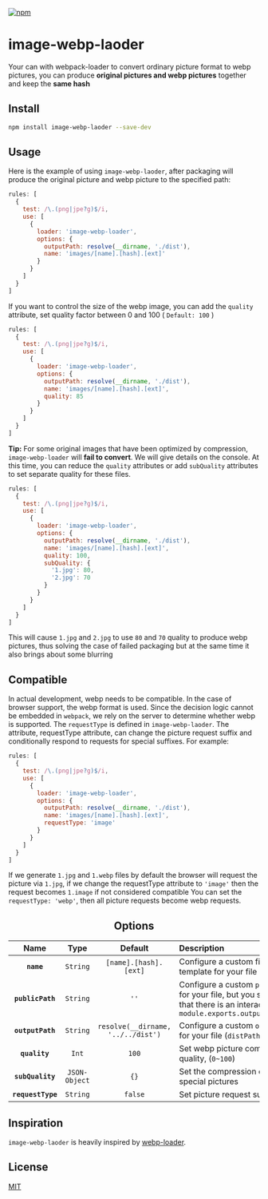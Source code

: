 [![npm][npm]][npm-url]

# image-webp-laoder

Your can with webpack-loader to convert ordinary picture format to webp pictures, you can produce **original pictures and webp pictures** together and keep the **same hash**

## Install

```sh
npm install image-webp-laoder --save-dev
```

## Usage

Here is the example of using `image-webp-laoder`, after packaging will produce the original picture and webp picture to the specified path:

```javascript
rules: [
  {
    test: /\.(png|jpe?g)$/i,
    use: [
      {
        loader: 'image-webp-loader',
        options: {
          outputPath: resolve(__dirname, './dist'),
          name: 'images/[name].[hash].[ext]'
        }
      }
    ]
  }
]
```

If you want to control the size of the webp image, you can add the `quality` attribute, set quality factor between 0 and 100 ( `Default: 100` )

```javascript
rules: [
  {
    test: /\.(png|jpe?g)$/i,
    use: [
      {
        loader: 'image-webp-loader',
        options: {
          outputPath: resolve(__dirname, './dist'),
          name: 'images/[name].[hash].[ext]',
          quality: 85
        }
      }
    ]
  }
]
```
**Tip:** For some original images that have been optimized by compression, `image-webp-loader` will **fail to convert**. We will give details on the console. At this time, you can reduce the `quality` attributes or add `subQuality` attributes to set separate quality for these files.

```javascript
rules: [
  {
    test: /\.(png|jpe?g)$/i,
    use: [
      {
        loader: 'image-webp-loader',
        options: {
          outputPath: resolve(__dirname, './dist'),
          name: 'images/[name].[hash].[ext]',
          quality: 100,
          subQuality: {
            '1.jpg': 80,
            '2.jpg': 70
          }
        }
      }
    ]
  }
]
```
This will cause `1.jpg` and `2.jpg` to use `80` and `70` quality to produce webp pictures, thus solving the case of failed packaging but at the same time it also brings about some blurring

## Compatible

In actual development, webp needs to be compatible. In the case of browser support, the webp format is used. Since the decision logic cannot be embedded in `webpack`, we rely on the server to determine whether webp is supported. The `requestType` is defined in `image-webp-laoder`. The attribute, requestType attribute, can change the picture request suffix and conditionally respond to requests for special suffixes. For example:

```javascript
rules: [
  {
    test: /\.(png|jpe?g)$/i,
    use: [
      {
        loader: 'image-webp-loader',
        options: {
          outputPath: resolve(__dirname, './dist'),
          name: 'images/[name].[hash].[ext]',
          requestType: 'image'
        }
      }
    ]
  }
]
```
If we generate `1.jpg` and `1.webp` files by default the browser will request the picture via `1.jpg`, if we change the requestType attribute to `'image'` then the request becomes `1.image` if not considered compatible You can set the `requestType: 'webp'`, then all picture requests become webp requests.

<h2 align="center">Options</h2>

|Name|Type|Default|Description|
|:--:|:--:|:-----:|:----------|
|**`name`**|`String`|`[name].[hash].[ext]`|Configure a custom filename template for your file|
|**`publicPath`**|`String`|`''`|Configure a custom `public` path for your file, but you should note that there is an interaction with `module.exports.output.publicPath`|
|**`outputPath`**|`String`|`resolve(__dirname, '../../dist')`|Configure a custom `output` path for your file (`distPath`)|
|**`quality`**|`Int`|`100`|Set webp picture compression quality, (`0~100`)|
|**`subQuality`**|`JSON-Object`|`{}`|Set the compression quality of special pictures|
|**`requestType`**|`String`|`false`|Set picture request suffix|

## Inspiration

`image-webp-laoder` is heavily inspired by [webp-loader](https://www.npmjs.com/package/webp-loader).

## License

[MIT](http://opensource.org/licenses/MIT)

[npm]: https://img.shields.io/npm/v/image-webp-loader.svg
[npm-url]: https://npmjs.com/package/image-webp-loader
